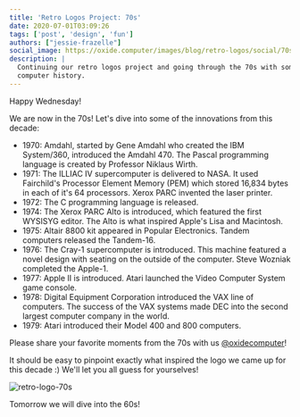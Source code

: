 ```yaml
---
title: 'Retro Logos Project: 70s'
date: 2020-07-01T03:09:26
tags: ['post', 'design', 'fun']
authors: ["jessie-frazelle"]
social_image: https://oxide.computer/images/blog/retro-logos/social/70s.png
description: |
  Continuing our retro logos project and going through the 70s with some fun
  computer history.
---
```


Happy Wednesday!

We are now in the 70s! Let's dive into some of the innovations from this decade:

- 1970: Amdahl, started by Gene Amdahl who created the IBM System/360, 
    introduced the Amdahl 470. The Pascal programming language is created by
    Professor Niklaus Wirth.
- 1971: The ILLIAC IV supercomputer is delivered to NASA. It used Fairchild's
    Processor Element Memory (PEM) which stored 16,834 bytes in each of it's 64
    processors. Xerox PARC invented the laser printer.
- 1972: The C programming language is released.
- 1974: The Xerox PARC Alto is introduced, which featured the first WYSISYG 
    editor. The Alto is what inspired Apple's Lisa and Macintosh.
- 1975: Altair 8800 kit appeared in Popular Electronics. Tandem computers
    released the Tandem-16.
- 1976: The Cray-1 supercomputer is introduced. This machine featured a novel
    design with seating on the outside of the computer. Steve Wozniak completed
    the Apple-1.
- 1977: Apple II is introduced. Atari launched the Video Computer System game
    console.
- 1978: Digital Equipment Corporation introduced the VAX line of computers. The
    success of the VAX systems made DEC into the second largest computer company
    in the world.
- 1979: Atari introduced their Model 400 and 800 computers.

Please share your favorite moments from the 70s with us 
[@oxidecomputer](https://twitter.com/oxidecomputer)!

It should be easy to pinpoint exactly what inspired the logo we came up for this 
decade :) We'll let you all guess for yourselves!

<div class="my-8 border-4 border-oxide-green">
  <picture>
    <source srcset="/images/blog/retro-logos/70s-narrow.png" media="(max-width: 767px)">
    <img src="/images/blog/retro-logos/70s.png" alt="retro-logo-70s" />
  </picture>
</div>

Tomorrow we will dive into the 60s!
